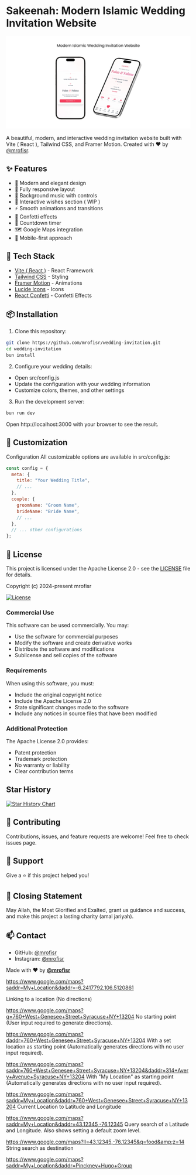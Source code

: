# Sakeenah: Modern Islamic Wedding Invitation Website

![Preview](public/preview.png)

A beautiful, modern, and interactive wedding invitation website built with Vite ( React ), Tailwind CSS, and Framer Motion. Created with ❤️ by [@mrofisr](https://github.com/mrofisr).

## ✨ Features

- 🎨 Modern and elegant design
- 📱 Fully responsive layout
- 🎵 Background music with controls
- 💌 Interactive wishes section ( WIP )
- ⚡ Smooth animations and transitions
- 🎉 Confetti effects
- 📅 Countdown timer
- 🗺️ Google Maps integration
- 📱 Mobile-first approach

## 🚀 Tech Stack

- [Vite ( React )](https://vite.dev/) - React Framework
- [Tailwind CSS](https://tailwindcss.com/) - Styling
- [Framer Motion](https://www.framer.com/motion/) - Animations
- [Lucide Icons](https://lucide.dev/) - Icons
- [React Confetti](https://www.npmjs.com/package/react-confetti) - Confetti Effects

## 📦 Installation

1. Clone this repository:
```bash
git clone https://github.com/mrofisr/wedding-invitation.git
cd wedding-invitation
bun install
```

2. Configure your wedding details:
- Open src/config.js
- Update the configuration with your wedding information
- Customize colors, themes, and other settings

3. Run the development server:
```bash
bun run dev
```

Open http://localhost:3000 with your browser to see the result.

## 🎨 Customization
Configuration
All customizable options are available in src/config.js:

```JavaScript
const config = {
  meta: {
    title: "Your Wedding Title",
    // ...
  },
  couple: {
    groomName: "Groom Name",
    brideName: "Bride Name",
    // ...
  },
  // ... other configurations
};
```

## 📝 License
This project is licensed under the Apache License 2.0 - see the [LICENSE](LICENSE) file for details.

Copyright (c) 2024-present mrofisr

[![License](https://img.shields.io/badge/License-Apache_2.0-blue.svg)](https://opensource.org/licenses/Apache-2.0)

### Commercial Use

This software can be used commercially. You may:
- Use the software for commercial purposes
- Modify the software and create derivative works
- Distribute the software and modifications
- Sublicense and sell copies of the software

### Requirements

When using this software, you must:
- Include the original copyright notice
- Include the Apache License 2.0
- State significant changes made to the software
- Include any notices in source files that have been modified

### Additional Protection

The Apache License 2.0 provides:
- Patent protection
- Trademark protection
- No warranty or liability
- Clear contribution terms

## Star History

[![Star History Chart](https://api.star-history.com/svg?repos=mrofisr/islamic-wedding-invitation&type=Date)](https://star-history.com/#mrofisr/islamic-wedding-invitation&Date)

## 🤝 Contributing
Contributions, issues, and feature requests are welcome! Feel free to check issues page.

## 💖 Support
Give a ⭐️ if this project helped you!

## 🤲 Closing Statement
May Allah, the Most Glorified and Exalted, grant us guidance and success, and make this project a lasting charity (amal jariyah).

## 📫 Contact
- GitHub: [@mrofisr](https://github.com/mrofisr)
- Instagram: [@mrofisr](https://instagram.com.com/mrofisr)

Made with ❤️ by **[@mrofisr](https://instagram.com.com/mrofisr)**

https://www.google.com/maps?saddr=My+Location&daddr=-6.2417792,106.5120861

Linking to a location (No directions)

https://www.google.com/maps?q=760+West+Genesee+Street+Syracuse+NY+13204
No starting point (User input required to generate directions).

https://www.google.com/maps?daddr=760+West+Genesee+Street+Syracuse+NY+13204
With a set location as starting point (Automatically generates directions with no user input required).

https://www.google.com/maps?saddr=760+West+Genesee+Street+Syracuse+NY+13204&daddr=314+Avery+Avenue+Syracuse+NY+13204
With "My Location" as starting point (Automatically generates directions with no user input required).

https://www.google.com/maps?saddr=My+Location&daddr=760+West+Genesee+Street+Syracuse+NY+13204
Current Location to Latitude and Longitude

https://www.google.com/maps?saddr=My+Location&daddr=43.12345,-76.12345
Query search of a Latitude and Longitude. Also shows setting a default zoom level.

https://www.google.com/maps?ll=43.12345,-76.12345&q=food&amp;z=14
String search as destination

https://www.google.com/maps?saddr=My+Location&daddr=Pinckney+Hugo+Group